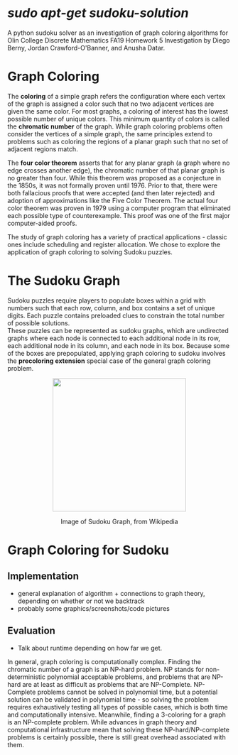 # *sudo apt-get sudoku-solution*
A python sudoku solver as an investigation of graph coloring algorithms for Olin College Discrete Mathematics FA19 Homework 5 Investigation by Diego Berny, Jordan Crawford-O'Banner, and Anusha Datar.

# Graph Coloring
The **coloring** of a simple graph refers the configuration where each vertex of the graph is assigned a color such that no two adjacent vertices are given the same color. For most graphs, a coloring of interest has the lowest possible number of unique colors. This minimum quantity of colors is called the **chromatic number** of the graph. While graph coloring problems often consider the vertices of a simple graph, the same principles extend to problems such as coloring the regions of a planar graph such that no set of adjacent regions match.

The **four color theorem** asserts that for any planar graph (a graph where no edge crosses another edge), the chromatic number of that planar graph is no greater than four. While this theorem was proposed as a conjecture in the 1850s, it was not formally proven until 1976. Prior to that, there were both fallacious proofs that were accepted (and then later rejected) and adoption of approximations like the Five Color Theorem. The actual four color theorem was proven in 1979 using a computer program that eliminated each possible type of counterexample. This proof was one of the first major computer-aided proofs.

The study of graph coloring has a variety of practical applications - classic ones include scheduling and register allocation. We chose to explore the application of graph coloring to solving Sudoku puzzles. 

# The Sudoku Graph
Sudoku puzzles require players to populate boxes within a grid with numbers such that each row, column, and box contains a set of unique digits. Each puzzle contains preloaded clues to constrain the total number of possible solutions.  
These puzzles can be represented as sudoku graphs, which are undirected graphs where each node is connected to each additional node in its row, each additional node in its column, and each node in its box. Because some of the boxes are prepopulated, applying graph coloring to sudoku involves the **precoloring extension** special case of the general graph coloring problem.

<p align="center">
  <img src="https://i.gyazo.com/dc6b6fd8b23f778ca57a14906a9f5eea.png" width="300px" height="300px"/></p>
  <p align="center">Image of Sudoku Graph, from Wikipedia<p align="center">

# Graph Coloring for Sudoku
## Implementation

- general explanation of algorithm + connections to graph theory, depending on whether or not we backtrack
- probably some graphics/screenshots/code pictures

## Evaluation

- Talk about runtime depending on how far we get.

In general, graph coloring is computationally complex. Finding the chromatic number of a graph is an NP-hard problem. NP stands for non-deterministic polynomial acceptable problems, and problems that are NP-hard are at least as difficult as problems that are NP-Complete. NP-Complete problems cannot be solved in polynomial time, but a potential solution can be validated in polynomial time - so solving the problem requires exhaustively testing all types of possible cases, which is both time and computationally intensive. Meanwhile, finding a 3-coloring for a graph is an NP-complete problem. While advances in graph theory and computational infrastructure mean that solving these NP-hard/NP-complete problems is certainly possible, there is still great overhead associated with them.
